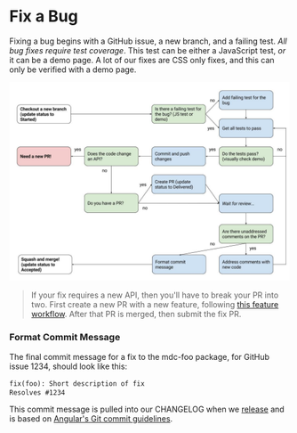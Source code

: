 # Fix a Bug

Fixing a bug begins with a GitHub issue, a new branch, and a failing test.
_All bug fixes require test coverage_. This test can be either a JavaScript
test, _or_ it can be a demo page. A lot of our fixes are CSS only fixes, and
this can only be verified with a demo page.

![MDC Web Bug Fix](bug_fix.jpg?raw=true)

> If your fix requires a new API, then you'll have to break your PR into two.
First create a new PR with a new feature, following [this feature workflow](feat.md).
After that PR is merged, then submit the fix PR.

### Format Commit Message

The final commit message for a fix to the mdc-foo package, for GitHub issue 1234, should look like this:

```
fix(foo): Short description of fix
Resolves #1234
```

This commit message is pulled into our CHANGELOG when we [release](../open_source/README.md) and is based on [Angular's Git commit guidelines](https://github.com/angular/angular.js/blob/master/DEVELOPERS.md#commits).
